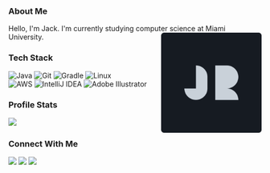 ### About Me
Hello, I'm Jack. I'm currently studying computer science at Miami University.
<img align="right" width="200" src="logo.svg">

### Tech Stack
![Java](https://img.shields.io/badge/Java-%23ED8B00.svg?style=flat&logo=java&logoColor=white)
![Git](https://img.shields.io/badge/Git-%23F05033.svg?style=flat&logo=git&logoColor=white)
![Gradle](https://img.shields.io/badge/Gradle-02303A.svg?style=flat&logo=Gradle&logoColor=white)
![Linux](https://img.shields.io/badge/Linux-FCC624?style=for-the-badge&logo=linux&logoColor=black&style=flat) \
![AWS](https://img.shields.io/badge/AWS-%23FF9900.svg?style=flat&logo=amazon-aws&logoColor=white)
![IntelliJ IDEA](https://img.shields.io/badge/IntelliJ%20IDEA-000000.svg?style=flat&logo=intellij-idea&logoColor=white)
![Adobe Illustrator](https://img.shields.io/badge/Illustrator-%23FF9A00.svg?style=flat&logo=adobeillustrator&logoColor=white)

### Profile Stats
<img height="170em" src="https://github-readme-stats.vercel.app/api/top-langs/?username=jackdroach&bg_color=161b22&title_color=c9d1d9&text_color=c9d1d9&border_radius=6&card_width=300&layout=compact&langs_count=8&hide_border=true"/>

### Connect With Me
<a href="https://www.jackdroach.com"><img src="https://img.shields.io/badge/-jackdroach.com-D14836?style=flat&logo=Google-Chrome&logoColor=white"/></a>
<a href="https://linkedin.com/in/jackdroach"><img src="https://img.shields.io/badge/-Jack%20Roach-D14836?style=flat&logo=Linkedin&logoColor=white"/></a>
<a href="mailto:roachjd2@miamioh.edu"><img src="https://img.shields.io/badge/-roachjd2@miamioh.edu-D14836?style=flat&logo=Gmail&logoColor=white"/></a>
